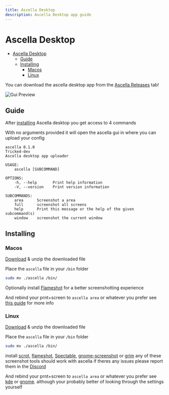 ```yaml
---
title: Ascella Desktop
description: Ascella Desktop app guide
---
```


# Ascella Desktop

- [Ascella Desktop](#ascella-desktop)
  - [Guide](#guide)
  - [Installing](#installing)
    - [Macos](#macos)
    - [Linux](#linux)

You can download the ascella desktop app from the [Ascella Releases](https://github.com/Tricked-dev/ascella/releases) tab!

![Gui Preview](/static/gui.png)

## Guide

After [installing](#Installing) Ascella desktop you get access to 4 commands

With no arguments provided it will open the ascella gui in where you can upload your config

```none
ascella 0.1.0
Tricked-dev
Ascella desktop app uploader

USAGE:
    ascella [SUBCOMMAND]

OPTIONS:
    -h, --help       Print help information
    -V, --version    Print version information

SUBCOMMANDS:
    area      Screenshot a area
    full      screenshot all screens
    help      Print this message or the help of the given subcommand(s)
    window    screenshot the current window
```

## Installing

### Macos

[Download](https://github.com/Tricked-dev/ascella/releases) & unzip the downloaded file

Place the `ascella` file in your `/bin` folder

```sh
sudo mv ./ascella /bin/
```

Optionally install [Flameshot](https://flameshot.org/) for a better screenshotting experience

And rebind your prnt+screen to `ascella area` or whatever you prefer see [this guide](https://appleinsider.com/articles/18/03/14/how-to-create-keyboard-shortcuts-to-launch-apps-in-macos-using-automator) for more info

### Linux

[Download](https://github.com/Tricked-dev/ascella/releases) & unzip the downloaded file

Place the `ascella` file in your `/bin` folder

```sh
sudo mv ./ascella /bin/
```

install [scrot](https://github.com/resurrecting-open-source-projects/scrot), [flameshot](https://flameshot.org/), [Spectable](https://www.spectacleapp.com/), [gnome-screenshot](https://apps.gnome.org/app/org.gnome.Screenshot/) or [grim](https://github.com/emersion/grim) any of these screenshot tools should work with ascella if theres any issues please report them in the [Discord](https://discord.gg/mY8zTARu4g)

And rebind your prnt+screen to `ascella area` or whatever you prefer see [kde](https://www.addictivetips.com/ubuntu-linux-tips/customize-keyboard-shortcuts-on-kde-plasma-5/) or [gnome](https://help.gnome.org/users/gnome-help/stable/keyboard-shortcuts-set.html.en). although your probably better of looking through the settings yourself
